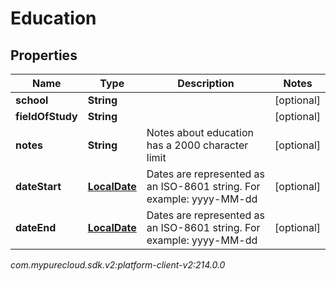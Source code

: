 # Education


## Properties

| Name | Type | Description | Notes |
| ------------ | ------------- | ------------- | ------------- |
| **school** | **String** |  |  [optional] |
| **fieldOfStudy** | **String** |  |  [optional] |
| **notes** | **String** | Notes about education has a 2000 character limit |  [optional] |
| **dateStart** | [**LocalDate**](LocalDate) | Dates are represented as an ISO-8601 string. For example: yyyy-MM-dd |  [optional] |
| **dateEnd** | [**LocalDate**](LocalDate) | Dates are represented as an ISO-8601 string. For example: yyyy-MM-dd |  [optional] |




_com.mypurecloud.sdk.v2:platform-client-v2:214.0.0_
